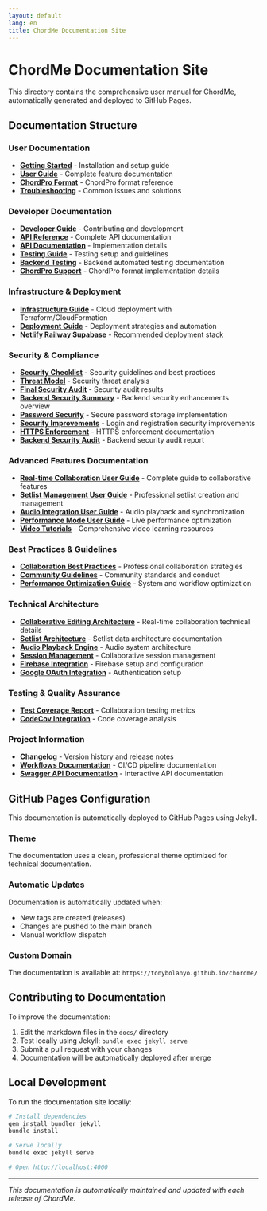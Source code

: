 ```yaml
---
layout: default
lang: en
title: ChordMe Documentation Site
---
```


# ChordMe Documentation Site

This directory contains the comprehensive user manual for ChordMe, automatically generated and deployed to GitHub Pages.

## Documentation Structure

### User Documentation
- **[Getting Started](getting-started.html)** - Installation and setup guide
- **[User Guide](user-guide.html)** - Complete feature documentation
- **[ChordPro Format](chordpro-format.html)** - ChordPro format reference
- **[Troubleshooting](troubleshooting.html)** - Common issues and solutions

### Developer Documentation
- **[Developer Guide](developer-guide.html)** - Contributing and development
- **[API Reference](api-reference.html)** - Complete API documentation
- **[API Documentation](api-documentation.html)** - Implementation details
- **[Testing Guide](testing.html)** - Testing setup and guidelines
- **[Backend Testing](backend-testing.html)** - Backend automated testing documentation
- **[ChordPro Support](chordpro-support.html)** - ChordPro format implementation details

### Infrastructure & Deployment
- **[Infrastructure Guide](infrastructure.html)** - Cloud deployment with Terraform/CloudFormation
- **[Deployment Guide](deployment.html)** - Deployment strategies and automation
- **[Netlify Railway Supabase](deployment-netlify-railway-supabase.html)** - Recommended deployment stack

### Security & Compliance
- **[Security Checklist](security-checklist.html)** - Security guidelines and best practices
- **[Threat Model](threat-model.html)** - Security threat analysis
- **[Final Security Audit](final-security-audit-report.html)** - Security audit results
- **[Backend Security Summary](backend-security-summary.html)** - Backend security enhancements overview
- **[Password Security](password-security.html)** - Secure password storage implementation
- **[Security Improvements](security-improvements.html)** - Login and registration security improvements
- **[HTTPS Enforcement](https-enforcement.html)** - HTTPS enforcement documentation
- **[Backend Security Audit](backend-security-audit.html)** - Backend security audit report

### Advanced Features Documentation
- **[Real-time Collaboration User Guide](collaboration-user-guide.html)** - Complete guide to collaborative features
- **[Setlist Management User Guide](setlist-user-guide.html)** - Professional setlist creation and management
- **[Audio Integration User Guide](audio-integration-user-guide.html)** - Audio playback and synchronization
- **[Performance Mode User Guide](performance-mode-user-guide.html)** - Live performance optimization
- **[Video Tutorials](video-tutorials.html)** - Comprehensive video learning resources

### Best Practices & Guidelines
- **[Collaboration Best Practices](collaboration-best-practices.html)** - Professional collaboration strategies
- **[Community Guidelines](community-guidelines.html)** - Community standards and conduct
- **[Performance Optimization Guide](performance-optimization-guide.html)** - System and workflow optimization

### Technical Architecture
- **[Collaborative Editing Architecture](collaborative-editing-architecture.html)** - Real-time collaboration technical details
- **[Setlist Architecture](setlist-architecture.html)** - Setlist data architecture documentation
- **[Audio Playback Engine](audio-playback-engine.html)** - Audio system architecture
- **[Session Management](session-management.html)** - Collaborative session management
- **[Firebase Integration](firebase-integration.html)** - Firebase setup and configuration
- **[Google OAuth Integration](google-oauth-integration.html)** - Authentication setup

### Testing & Quality Assurance
- **[Test Coverage Report](collaboration-test-coverage-report.html)** - Collaboration testing metrics
- **[CodeCov Integration](codecov.html)** - Code coverage analysis

### Project Information
- **[Changelog](changelog.html)** - Version history and release notes
- **[Workflows Documentation](workflows-documentation.html)** - CI/CD pipeline documentation
- **[Swagger API Documentation](swagger.html)** - Interactive API documentation

## GitHub Pages Configuration

This documentation is automatically deployed to GitHub Pages using Jekyll.

### Theme

The documentation uses a clean, professional theme optimized for technical documentation.

### Automatic Updates

Documentation is automatically updated when:
- New tags are created (releases)
- Changes are pushed to the main branch
- Manual workflow dispatch

### Custom Domain

The documentation is available at: `https://tonybolanyo.github.io/chordme/`

## Contributing to Documentation

To improve the documentation:

1. Edit the markdown files in the `docs/` directory
2. Test locally using Jekyll: `bundle exec jekyll serve`
3. Submit a pull request with your changes
4. Documentation will be automatically deployed after merge

## Local Development

To run the documentation site locally:

```bash
# Install dependencies
gem install bundler jekyll
bundle install

# Serve locally
bundle exec jekyll serve

# Open http://localhost:4000
```

---

*This documentation is automatically maintained and updated with each release of ChordMe.*